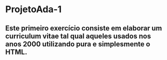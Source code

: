 # ProjetoAda-1

## Este primeiro exercício consiste em elaborar um curriculum vitae tal qual aqueles usados nos anos 2000 utilizando pura e simplesmente o HTML.
